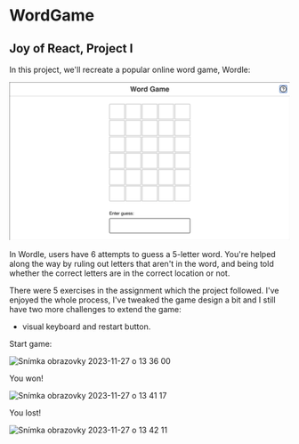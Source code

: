 # WordGame

## Joy of React, Project I

In this project, we'll recreate a popular online word game, Wordle:

![Demo showing the finished product, our Wordle clone](docs/wordle-demo.gif)

In Wordle, users have 6 attempts to guess a 5-letter word. You're helped along the way by ruling out letters that aren't in the word, and being told whether the correct letters are in the correct location or not.

There were 5 exercises in the assignment which the project followed. 
I've enjoyed the whole process, I've tweaked the game design a bit and I still have two more challenges to extend the game: 
- visual keyboard and restart button. 



Start game:

<img width="350" alt="Snímka obrazovky 2023-11-27 o 13 36 00" src="https://github.com/VeveCambor/WordGame/assets/121693001/7b78638f-e4d6-4b5a-be43-61d6dd81b6f7">



You won!

<img width="350" alt="Snímka obrazovky 2023-11-27 o 13 41 17" src="https://github.com/VeveCambor/WordGame/assets/121693001/301cc069-91d2-47ac-870d-5be0a5d9a11c">



You lost!

<img width="350" alt="Snímka obrazovky 2023-11-27 o 13 42 11" src="https://github.com/VeveCambor/WordGame/assets/121693001/f706df4d-5ce0-4dfa-97cd-630db197cf2e">




